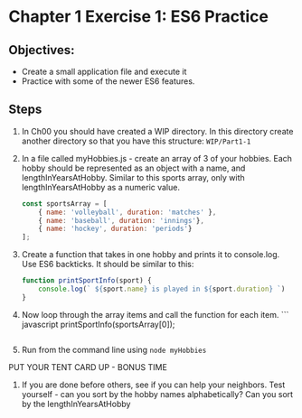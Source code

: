 # Chapter 1 Exercise 1: ES6 Practice

## Objectives:
* Create a small application file and execute it
* Practice with some of the newer ES6 features.

## Steps

1. In Ch00 you should have created a WIP directory. In this directory create another directory so that you have this structure: `WIP/Part1-1`


1. In a file called myHobbies.js - create an array of 3 of your hobbies. Each hobby should be represented as an object with a name, and lengthInYearsAtHobby. Similar to this sports array, only with lengthInYearsAtHobby as a numeric value.

    ``` javascript
    const sportsArray = [
        { name: 'volleyball', duration: 'matches' },
        { name: 'baseball', duration: 'innings'},
        { name: 'hockey', duration: 'periods'}
    ];
    ```            

1. Create a function that takes in one hobby and prints it to console.log. Use ES6 backticks. It should be similar to this:
    ``` javascript
    function printSportInfo(sport) {
        console.log(` ${sport.name} is played in ${sport.duration} `)
    }
    ```

1. Now loop through the array items and call the function for each item.     ``` javascript
        printSportInfo(sportsArray[0]);
    ```

1. Run from the command line using `node myHobbies`

PUT YOUR TENT CARD UP - BONUS TIME

1. If you are done before others, see if you can help your neighbors. Test yourself - can you sort by the hobby names alphabetically? Can you sort by the lengthInYearsAtHobby